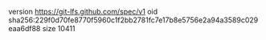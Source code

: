 version https://git-lfs.github.com/spec/v1
oid sha256:229f0d70fe8770f5960c1f2bb2781fc7e17b8e5756e2a94a3589c029eaa6df88
size 10411
